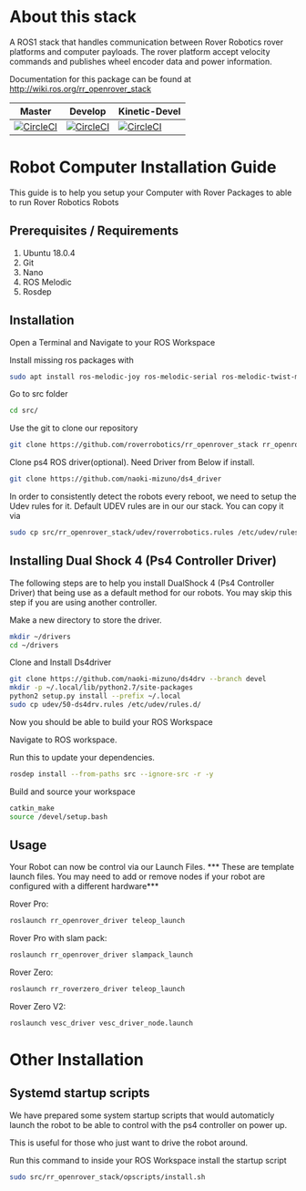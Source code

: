 # About this stack

A ROS1 stack that handles communication between Rover Robotics rover platforms and computer payloads.
The rover platform accept velocity commands and publishes wheel encoder data and power information.

Documentation for this package can be found at http://wiki.ros.org/rr_openrover_stack

Master|Develop|Kinetic-Devel
---|---|---
[![CircleCI](https://circleci.com/gh/RoverRobotics/rr_openrover_stack/tree/master.svg?style=svg)](https://circleci.com/gh/RoverRobotics/rr_openrover_stack/tree/master)|[![CircleCI](https://circleci.com/gh/RoverRobotics/rr_openrover_stack/tree/develop.svg?style=svg)](https://circleci.com/gh/RoverRobotics/rr_openrover_stack/tree/develop)|[![CircleCI](https://circleci.com/gh/RoverRobotics/rr_openrover_stack/tree/kinetic-devel.svg?style=svg)](https://circleci.com/gh/RoverRobotics/rr_openrover_stack/tree/kinetic-devel)

# Robot Computer Installation Guide

This guide is to help you setup your Computer with Rover Packages to able to run Rover Robotics Robots

## Prerequisites / Requirements
1. Ubuntu 18.0.4
2. Git
3. Nano
4. ROS Melodic
5. Rosdep
## Installation
Open a Terminal and Navigate to your ROS Workspace

Install missing ros packages with
```bash
sudo apt install ros-melodic-joy ros-melodic-serial ros-melodic-twist-mux ros-melodic-tf2-geometry-msgs ros-melodic-robot-localization ros-melodic-gmapping ros-melodic-move-base -y
```
Go to src folder
```bash
cd src/
```
Use the git to clone our repository

```bash
git clone https://github.com/roverrobotics/rr_openrover_stack rr_openrover_stack
```
Clone ps4 ROS driver(optional). Need Driver from Below if install.
```bash
git clone https://github.com/naoki-mizuno/ds4_driver
```

In order to consistently detect the robots every reboot, we need to setup the Udev rules for it. Default UDEV rules are in our our stack. You can copy it via
```bash
sudo cp src/rr_openrover_stack/udev/roverrobotics.rules /etc/udev/rules.d/
```
## Installing Dual Shock 4 (Ps4 Controller Driver)
The following steps are to help you 
install DualShock 4 (Ps4 Controller Driver) that being use as a default method for our robots. You may skip this step if you are using another controller.

Make a new directory to store the driver.
```bash
mkdir ~/drivers
cd ~/drivers
```
Clone and Install Ds4driver
```bash
git clone https://github.com/naoki-mizuno/ds4drv --branch devel
mkdir -p ~/.local/lib/python2.7/site-packages
python2 setup.py install --prefix ~/.local
sudo cp udev/50-ds4drv.rules /etc/udev/rules.d/
```
Now you should be able to build your ROS Workspace

Navigate to ROS workspace. 

Run this to update your dependencies.
```bash
rosdep install --from-paths src --ignore-src -r -y
```
Build and source your workspace
```bash
catkin_make
source /devel/setup.bash
```

## Usage

Your Robot can now be control via our Launch Files. *** These are template launch files. You may need to add or remove nodes if your robot are configured with a different hardware***

Rover Pro:
```bash
roslaunch rr_openrover_driver teleop_launch
```
Rover Pro with slam pack:
```bash
roslaunch rr_openrover_driver slampack_launch
```

Rover Zero:
```bash
roslaunch rr_roverzero_driver teleop_launch
```
Rover Zero V2:
```bash
roslaunch vesc_driver vesc_driver_node.launch
```
# Other Installation

## Systemd startup scripts
We have prepared some system startup scripts that would automaticly launch the robot to be able to control with the ps4 controller on power up. 

This is useful for those who just want to drive the robot around.

Run this command to inside your ROS Workspace install the startup script
```bash
sudo src/rr_openrover_stack/opscripts/install.sh
